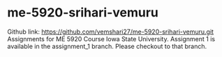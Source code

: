 # me-5920-srihari-vemuru
Github link: https://github.com/vemshari27/me-5920-srihari-vemuru.git
Assignments for ME 5920 Course Iowa State University.
Assignment 1 is available in the assignment_1 branch. Please checkout to that branch.